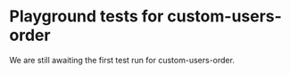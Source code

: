 # Playground tests for custom-users-order
We are still awaiting the first test run for custom-users-order.
